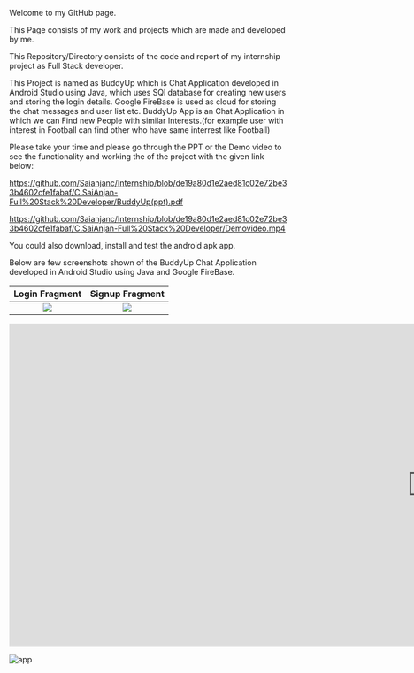 Welcome to my GitHub page.

This Page consists of my work and projects which are made and developed by me.

This Repository/Directory consists of the code and report of my internship project as Full Stack developer.

This Project is named as BuddyUp which is Chat Application developed in Android Studio using Java, which uses SQl database for creating new users and storing the login details.
Google FireBase is used as cloud for storing the chat messages and user list etc.
BuddyUp App is an Chat Application in which we can Find new People with similar Interests.(for example user with interest in Football can find other who have same interrest like Football)

Please take your time and please go through the PPT or the Demo video to see the functionality and working the of the project with the given link below:

https://github.com/Saianjanc/Internship/blob/de19a80d1e2aed81c02e72be33b4602cfe1fabaf/C.SaiAnjan-Full%20Stack%20Developer/BuddyUp(ppt).pdf

https://github.com/Saianjanc/Internship/blob/de19a80d1e2aed81c02e72be33b4602cfe1fabaf/C.SaiAnjan-Full%20Stack%20Developer/Demovideo.mp4

You could also download, install and test the android apk app.

Below are few screenshots shown of the BuddyUp Chat Application developed in Android Studio using Java and Google FireBase.

Login Fragment             |  Signup Fragment
:-------------------------:|:-------------------------:
![](https://user-images.githubusercontent.com/87842675/228496570-1da45016-acdc-4dd7-8112-ad26dd238e4a.png)  |  ![](https://user-images.githubusercontent.com/87842675/228496643-5abd6f7c-5856-4a8d-b18d-5e1276dbb022.png)

<iframe width="1519" height="585" src="https://www.youtube.com/embed/iJPMlcbk3RA" title="Full Stack Developer Internship Project Demo" frameborder="0" allow="accelerometer; autoplay; clipboard-write; encrypted-media; gyroscope; picture-in-picture; web-share" allowfullscreen></iframe>

![app](https://user-images.githubusercontent.com/87842675/228311402-72d63af4-6bb8-4607-9e0e-353f515af517.jpg)
